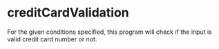 # creditCardValidation
For the given conditions specified, this program will check if the input is valid credit card number or not.
